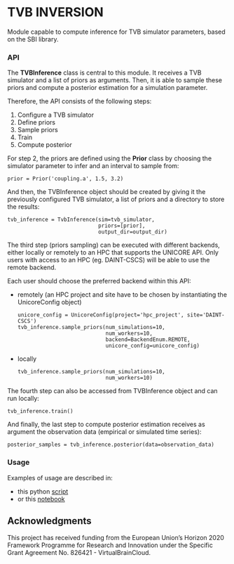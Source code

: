 # TVB INVERSION

Module capable to compute inference for TVB simulator parameters, based on the SBI library.

### API

The **TVBInference** class is central to this module. It receives a TVB simulator and a list of priors as arguments.
Then, it is able to sample these priors and compute a posterior estimation for a simulation parameter.

Therefore, the API consists of the following steps:

1. Configure a TVB simulator
2. Define priors
3. Sample priors
4. Train
5. Compute posterior


For step 2, the priors are defined using the **Prior** class by choosing the simulator parameter to infer and an interval to sample from:
   
   
    prior = Prior('coupling.a', 1.5, 3.2)

And then, the TVBInference object should be created by giving it the previously configured TVB simulator, a list of priors and a directory to store the results:

    
    tvb_inference = TvbInference(sim=tvb_simulator,
                                 priors=[prior],
                                 output_dir=output_dir)

The third step (priors sampling) can be executed with different backends, either locally or remotely to an HPC that
supports the UNICORE API. Only users with access to an HPC (eg. DAINT-CSCS) will be able to use the remote backend.

Each user should choose the preferred backend within this API:

- remotely (an HPC project and site have to be chosen by instantiating the UnicoreConfig object)


      unicore_config = UnicoreConfig(project='hpc_project', site='DAINT-CSCS')
      tvb_inference.sample_priors(num_simulations=10, 
                                  num_workers=10, 
                                  backend=BackendEnum.REMOTE,
                                  unicore_config=unicore_config)

- locally


      tvb_inference.sample_priors(num_simulations=10,
                                  num_workers=10)


The fourth step can also be accessed from TVBInference object and can run locally:

    tvb_inference.train()

And finally, the last step to compute posterior estimation receives as argument the observation data (empirical or simulated time series):
    
    posterior_samples = tvb_inference.posterior(data=observation_data)


### Usage

Examples of usage are described in:

- this python [script](https://github.com/the-virtual-brain/tvb-inversion/blob/main/mpr_sbi_tvb/sim_inference_refactored.py)
- or this [notebook](https://github.com/the-virtual-brain/tvb-inversion/tree/main/mpr_sbi_tvb/notebooks/API_example.ipynb)

## Acknowledgments

This project has received funding from the European Union’s Horizon 2020 
Framework Programme for Research and Innovation under the Specific Grant 
Agreement No. 826421 - VirtualBrainCloud.
